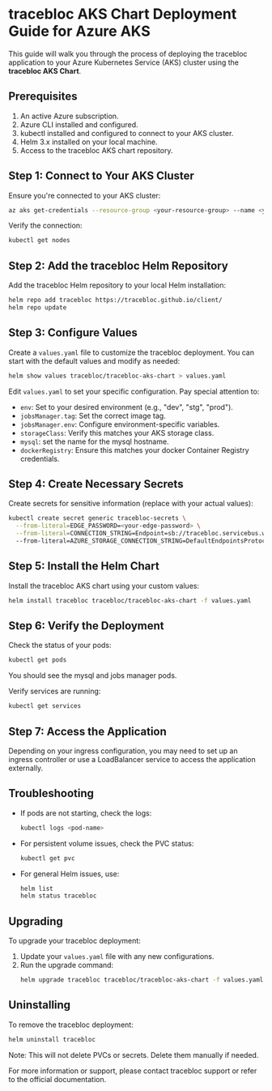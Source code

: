 


# tracebloc AKS Chart Deployment Guide for Azure AKS

This guide will walk you through the process of deploying the tracebloc application to your Azure Kubernetes Service (AKS) cluster using the **tracebloc AKS Chart**.

## Prerequisites

1. An active Azure subscription.
2. Azure CLI installed and configured.
3. kubectl installed and configured to connect to your AKS cluster.
4. Helm 3.x installed on your local machine.
5. Access to the tracebloc AKS chart repository.

## Step 1: Connect to Your AKS Cluster

Ensure you're connected to your AKS cluster:

```bash
az aks get-credentials --resource-group <your-resource-group> --name <your-aks-cluster-name>
```

Verify the connection:

```bash
kubectl get nodes
```

## Step 2: Add the tracebloc Helm Repository

Add the tracebloc Helm repository to your local Helm installation:

```bash
helm repo add tracebloc https://tracebloc.github.io/client/
helm repo update
```

## Step 3: Configure Values

Create a `values.yaml` file to customize the tracebloc deployment. You can start with the default values and modify as needed:

```bash
helm show values tracebloc/tracebloc-aks-chart > values.yaml
```

Edit `values.yaml` to set your specific configuration. Pay special attention to:

- `env`: Set to your desired environment (e.g., "dev", "stg", "prod").
- `jobsManager.tag`: Set the correct image tag.
- `jobsManager.env`: Configure environment-specific variables.
- `storageClass`: Verify this matches your AKS storage class.
- `mysql`: set the name for the mysql hostname.
- `dockerRegistry`: Ensure this matches your docker Container Registry credentials.




## Step 4: Create Necessary Secrets

Create secrets for sensitive information (replace with your actual values):

```bash
kubectl create secret generic tracebloc-secrets \
  --from-literal=EDGE_PASSWORD=<your-edge-password> \
  --from-literal=CONNECTION_STRING=Endpoint=sb://tracebloc.servicebus.windows.net/;SharedAccessKeyName=bmw_mc;SharedAccessKey=FrKiTKGgonBNZQ0G+OyaazuSaO2T0iztI+ASbEKMymo=;EntityPath=bmw_mc \
  --from-literal=AZURE_STORAGE_CONNECTION_STRING=DefaultEndpointsProtocol=https;AccountName=xrayjsonfiles;AccountKey=ITufHAQc3t7moY/F9y7FeYB0QBTTQG9ovMB/T8uLFgtW+3Lfck/MANhNOIqKdq8oVpv1BO4D7C/LVwHp9RTIyg==;EndpointSuffix=core.windows.net
```


## Step 5: Install the Helm Chart

Install the tracebloc AKS chart using your custom values:

```bash
helm install tracebloc tracebloc/tracebloc-aks-chart -f values.yaml
```

## Step 6: Verify the Deployment

Check the status of your pods:

```bash
kubectl get pods
```
You should see the mysql and jobs manager pods.


Verify services are running:

```bash
kubectl get services
```

## Step 7: Access the Application

Depending on your ingress configuration, you may need to set up an ingress controller or use a LoadBalancer service to access the application externally.

## Troubleshooting

- If pods are not starting, check the logs:
  ```bash
  kubectl logs <pod-name>
  ```
- For persistent volume issues, check the PVC status:
  ```bash
  kubectl get pvc
  ```
- For general Helm issues, use:
  ```bash
  helm list
  helm status tracebloc
  ```

## Upgrading

To upgrade your tracebloc deployment:

1. Update your `values.yaml` file with any new configurations.
2. Run the upgrade command:
   ```bash
   helm upgrade tracebloc tracebloc/tracebloc-aks-chart -f values.yaml
   ```

## Uninstalling

To remove the tracebloc deployment:

```bash
helm uninstall tracebloc
```

Note: This will not delete PVCs or secrets. Delete them manually if needed.

For more information or support, please contact tracebloc support or refer to the official documentation.


